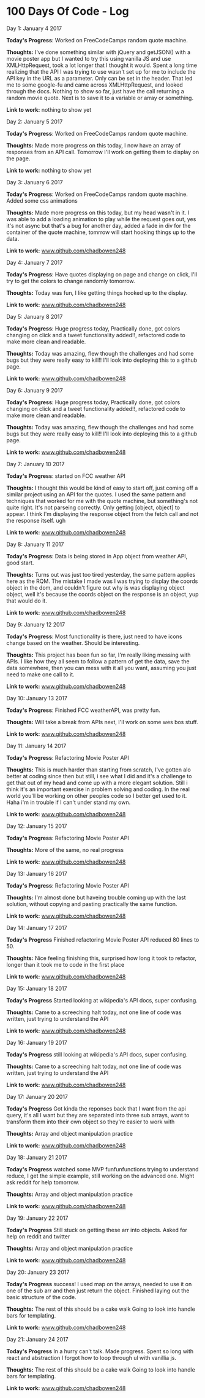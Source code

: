 # 100 Days Of Code - Log

 Day 1: January 4 2017

**Today's Progress**: Worked on FreeCodeCamps random quote machine.

**Thoughts:** I've done something similar with jQuery and getJSON() with a movie poster app but I wanted to try this using vanilla JS and use XMLHttpRequest, took a lot longer that I thought it would. Spent a long time realizing that the API I was trying to use wasn't set up for me to include the API key in the URL as a parameter. Only can be set in the header. That led me to some google-fu and came across XMLHttpRequest, and looked through the docs. Nothing to show so far, just have the call returning a random movie quote. Next is to save it to a variable or array or something.

**Link to work:** nothing to show yet

 Day 2: January 5 2017

**Today's Progress**: Worked on FreeCodeCamps random quote machine.

**Thoughts:** Made more progress on this today, I now have an array of responses from an API call. Tomorrow I'll work on getting them to display on the page.

**Link to work:** nothing to show yet

 Day 3: January 6 2017

**Today's Progress**: Worked on FreeCodeCamps random quote machine. Added some css animations

**Thoughts:** Made more progress on this today, but my head wasn't in it. I was able to add a loading animation to play while the request goes out, yes it's not async but that's a bug for another day,
added a fade in div for the container of the quote machine, tomrrow will start hooking things up to the data.

**Link to work:** www.github.com/chadbowen248

 Day 4: January 7 2017

**Today's Progress**: Have quotes displaying on page and change on click, I'll try to get the colors to change randomly tomorrow.

**Thoughts:** Today was fun, I like getting things hooked up to the display.

**Link to work:** www.github.com/chadbowen248

 Day 5: January 8 2017

**Today's Progress**: Huge progress today, Practically done, got colors changing on click and a tweet functionality added!!, refactored code to make more clean and readable.

**Thoughts:** Today was amazing, flew though the challenges and had some bugs but they were really easy to kill!!
I'll look into deploying this to a github page.

**Link to work:** www.github.com/chadbowen248

 Day 6: January 9 2017

**Today's Progress**: Huge progress today, Practically done, got colors changing on click and a tweet functionality added!!, refactored code to make more clean and readable.

**Thoughts:** Today was amazing, flew though the challenges and had some bugs but they were really easy to kill!!
I'll look into deploying this to a github page.

**Link to work:** www.github.com/chadbowen248

 Day 7: January 10  2017

**Today's Progress**: started on FCC weather API

**Thoughts:** I thought this would be kind of easy to start off, just coming off a similar project using an API for the quotes. I used the same pattern and techniques that worked for me with the quote machine, but something's not quite right. It's not parseing correctly. Only getting [object, object] to appear. I think I'm displaying the response object from the fetch call and not the response itself. ugh

**Link to work:** www.github.com/chadbowen248

 Day 8: January 11 2017

**Today's Progress**: Data is being stored in App object from weather API, good start.

**Thoughts:** Turns out was just too tired yesterday, the same pattern applies here as the RQM. The mistake I made was I was trying to display the coords object in the dom, and couldn't figure out why is was displaying object object, well it's because the coords object on the response is an object, yup that would do it. 

**Link to work:** www.github.com/chadbowen248


 Day 9: January 12 2017

**Today's Progress**: Most functionality is there, just need to have icons change based on the weather. Should be interesting. 

**Thoughts:** This project has been fun so far, I'm really liking messing with APIs. I like how they all seem to follow a pattern of get the data, save the data somewhere, then you can mess with it all you want, assuming you just need to make one call to it. 

**Link to work:** www.github.com/chadbowen248


 Day 10: January 13 2017

**Today's Progress**: Finished FCC weatherAPI, was pretty fun.

**Thoughts:** Will take a break from APIs next, I'll work on some wes bos stuff.

**Link to work:** www.github.com/chadbowen248


 Day 11: January 14 2017

**Today's Progress**: Refactoring Movie Poster API

**Thoughts:** This is much harder than starting from scratch, I've gotten alo better at coding since then but still, i see what I did and it's a challenge to get that out of my head and come up with a more elegant solution. Still i think it's an important exercise in problem solving and coding. In the real world you'll be working on other peoples code so I better get used to it. Haha i'm in trouble if I can't under stand my own. 

**Link to work:** www.github.com/chadbowen248


 Day 12: January 15 2017

**Today's Progress**: Refactoring Movie Poster API

**Thoughts:** More of the same, no real progress

**Link to work:** www.github.com/chadbowen248


 Day 13: January 16 2017

**Today's Progress**: Refactoring Movie Poster API

**Thoughts:** I'm almost done but haveing trouble coming up with the last solution, without copying and pasting practically the same function.

**Link to work:** www.github.com/chadbowen248


 Day 14: January 17 2017

**Today's Progress** Finished refactoring Movie Poster API reduced 80 lines to 50.

**Thoughts:** Nice feeling finishing this, surprised how long it took to refactor, longer than it took me to code in the first place

**Link to work:** www.github.com/chadbowen248


 Day 15: January 18 2017

**Today's Progress** Started looking at wikipedia's API docs, super confusing.

**Thoughts:** Came to a screeching halt today, not one line of code was written, just trying to understand the API

**Link to work:** www.github.com/chadbowen248


 Day 16: January 19 2017

**Today's Progress** still looking at wikipedia's API docs, super confusing.

**Thoughts:** Came to a screeching halt today, not one line of code was written, just trying to understand the API

**Link to work:** www.github.com/chadbowen248


 Day 17: January 20 2017

**Today's Progress** Got kinda the reponses back that I want from the api query, it's all I want but they are separated into three sub arrays, want to transform them into their own object so they're easier to work with

**Thoughts:** Array and object manipulation practice

**Link to work:** www.github.com/chadbowen248


 Day 18: January 21 2017

**Today's Progress** watched some MVP funfunfunctions trying to understand reduce, I get the simple example, still working on the advanced one. Might ask reddit for help tomorrow. 

**Thoughts:** Array and object manipulation practice

**Link to work:** www.github.com/chadbowen248


 Day 19: January 22 2017

**Today's Progress** Still stuck on getting these arr into objects. Asked for help on reddit and twitter

**Thoughts:** Array and object manipulation practice

**Link to work:** www.github.com/chadbowen248


 Day 20: January 23 2017

**Today's Progress** success! I used map on the arrays, needed to use it on one of the sub arr and then just return the object. Finished laying out the basic structure of the code.

**Thoughts:** The rest of this should be a cake walk Going to look into handle bars for templating.

**Link to work:** www.github.com/chadbowen248


 Day 21: January 24 2017

**Today's Progress** In a hurry can't talk. Made progress. Spent so long with react and abstraction I forgot how to loop through ul with vanillia js.

**Thoughts:** The rest of this should be a cake walk Going to look into handle bars for templating.

**Link to work:** www.github.com/chadbowen248
